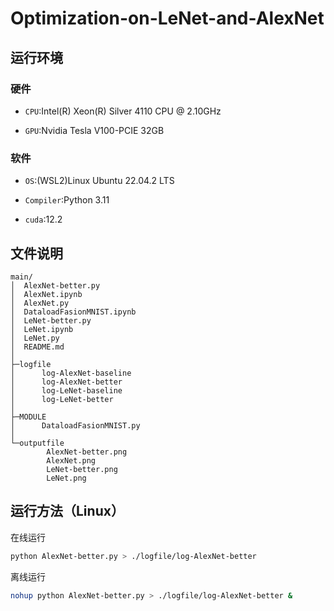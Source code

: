 # Optimization-on-LeNet-and-AlexNet

## 运行环境

### 硬件

+ `CPU`:Intel(R) Xeon(R) Silver 4110 CPU @ 2.10GHz

+ `GPU`:Nvidia Tesla V100-PCIE 32GB

### 软件

+ `OS`:(WSL2)Linux Ubuntu 22.04.2 LTS

+ `Compiler`:Python 3.11

+ `cuda`:12.2

## 文件说明

```
main/
│  AlexNet-better.py
│  AlexNet.ipynb
│  AlexNet.py
│  DataloadFasionMNIST.ipynb
│  LeNet-better.py
│  LeNet.ipynb
│  LeNet.py
│  README.md
│
├─logfile
│      log-AlexNet-baseline
│      log-AlexNet-better
│      log-LeNet-baseline
│      log-LeNet-better
│
├─MODULE
│      DataloadFasionMNIST.py
│
└─outputfile
        AlexNet-better.png
        AlexNet.png
        LeNet-better.png
        LeNet.png
```

## 运行方法（Linux）

在线运行

```bash
python AlexNet-better.py > ./logfile/log-AlexNet-better
```

离线运行

```bash
nohup python AlexNet-better.py > ./logfile/log-AlexNet-better &
```
